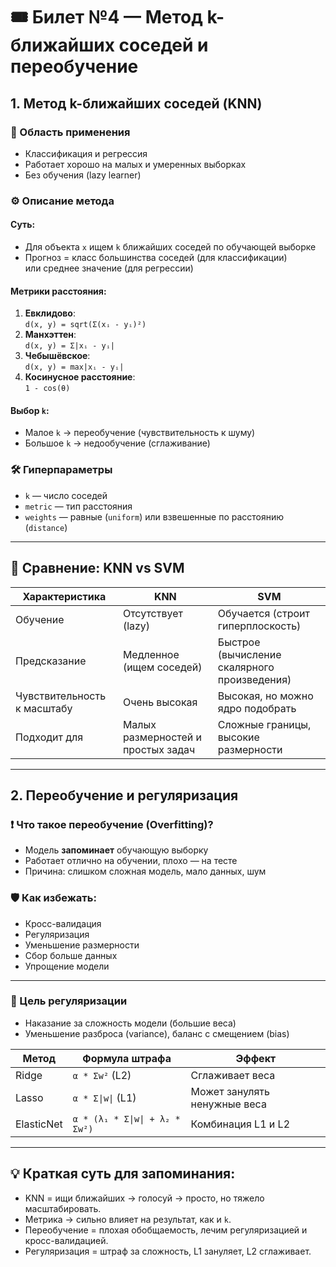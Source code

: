 # 🎟 Билет №4 — Метод k-ближайших соседей и переобучение

## 1. Метод k-ближайших соседей (KNN)

### 📌 Область применения
- Классификация и регрессия
- Работает хорошо на малых и умеренных выборках
- Без обучения (lazy learner)

### ⚙️ Описание метода

#### Суть:
- Для объекта `x` ищем `k` ближайших соседей по обучающей выборке
- Прогноз = класс большинства соседей (для классификации)  
  или среднее значение (для регрессии)

#### Метрики расстояния:
1. **Евклидово**:  
   `d(x, y) = sqrt(Σ(xᵢ - yᵢ)²)`
2. **Манхэттен**:  
   `d(x, y) = Σ|xᵢ - yᵢ|`
3. **Чебышёвское**:  
   `d(x, y) = max|xᵢ - yᵢ|`
4. **Косинусное расстояние**:  
   `1 - cos(θ)`

#### Выбор `k`:
- Малое `k` → переобучение (чувствительность к шуму)
- Большое `k` → недообучение (сглаживание)

### 🛠 Гиперпараметры
- `k` — число соседей
- `metric` — тип расстояния
- `weights` — равные (`uniform`) или взвешенные по расстоянию (`distance`)

---

## 🔄 Сравнение: KNN vs SVM

| Характеристика      | KNN                                 | SVM                                 |
|---------------------|--------------------------------------|--------------------------------------|
| Обучение            | Отсутствует (lazy)                   | Обучается (строит гиперплоскость)    |
| Предсказание        | Медленное (ищем соседей)             | Быстрое (вычисление скалярного произведения) |
| Чувствительность к масштабу | Очень высокая                  | Высокая, но можно ядро подобрать     |
| Подходит для        | Малых размерностей и простых задач  | Сложные границы, высокие размерности |

---

## 2. Переобучение и регуляризация

### ❗ Что такое переобучение (Overfitting)?
- Модель **запоминает** обучающую выборку
- Работает отлично на обучении, плохо — на тесте
- Причина: слишком сложная модель, мало данных, шум

### 🛡 Как избежать:
- Кросс-валидация
- Регуляризация
- Уменьшение размерности
- Сбор больше данных
- Упрощение модели

---

### 🎯 Цель регуляризации
- Наказание за сложность модели (большие веса)
- Уменьшение разброса (variance), баланс с смещением (bias)


| Метод      | Формула штрафа                 | Эффект                       |
| ---------- | ------------------------------ | ---------------------------- |
| Ridge      | `α * Σw²` (L2)                 | Сглаживает веса              |
| Lasso      | `α * Σ\|w\|` (L1)              | Может занулять ненужные веса |
| ElasticNet | `α * (λ₁ * Σ\|w\| + λ₂ * Σw²)` | Комбинация L1 и L2           |


---

## 💡 Краткая суть для запоминания:

- KNN = ищи ближайших → голосуй → просто, но тяжело масштабировать.
- Метрика → сильно влияет на результат, как и `k`.
- Переобучение = плохая обобщаемость, лечим регуляризацией и кросс-валидацией.
- Регуляризация = штраф за сложность, L1 зануляет, L2 сглаживает.
